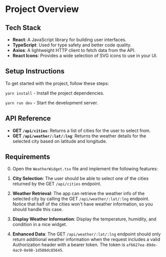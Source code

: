 # Project Overview

## Tech Stack

- **React**: A JavaScript library for building user interfaces.
- **TypeScript**: Used for type safety and better code quality.
- **Axios**: A lightweight HTTP client to fetch data from the API.
- **React Icons**: Provides a wide selection of SVG icons to use in your UI.

## Setup Instructions

To get started with the project, follow these steps:

`yarn install` - Install the project dependencies.

`yarn run dev` - Start the development server.

## API Reference

- **GET `/api/cities`**: Returns a list of cities for the user to select from.
- **GET `/api/weather/:lat/:lng`**: Returns the weather details for the selected city based on latitude and longitude.

## Requirements

0. Open the `WeatherWidget.tsx` file and implement the following features:

1. **City Selection**: The user should be able to select one of the cities returned by the GET `/api/cities` endpoint.
2. **Weather Retrieval**: The app can retrieve the weather info of the selected city by calling the GET `/api/weather/:lat/:lng` endpoint. Notice that half of the cities won't have weather information, so you should handle this case.
3. **Display Weather Information**: Display the temperature, humidity, and condition in a nice widget.
4. **Enhanced Data**: The GET `/api/weather/:lat/:lng` endpoint should only return additional weather information when the request includes a valid Authorization header with a bearer token. The token is `af6627ea-89de-4ac9-8e98-1d500dc85645`.
